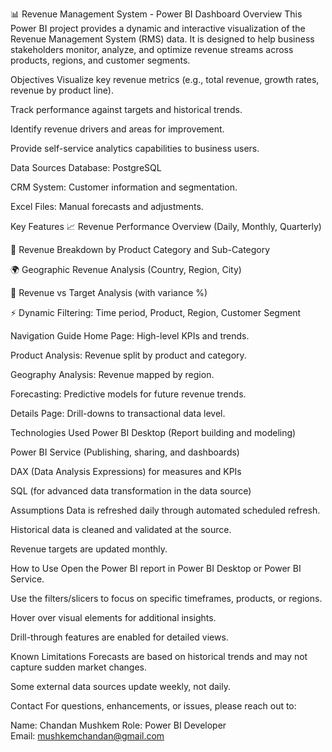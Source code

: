 📊 Revenue Management System - Power BI Dashboard
Overview
This Power BI project provides a dynamic and interactive visualization of the Revenue Management System (RMS) data. It is designed to help business stakeholders monitor, analyze, and optimize revenue streams across products, regions, and customer segments.

Objectives
Visualize key revenue metrics (e.g., total revenue, growth rates, revenue by product line).

Track performance against targets and historical trends.

Identify revenue drivers and areas for improvement.

Provide self-service analytics capabilities to business users.

Data Sources
Database: PostgreSQL

CRM System: Customer information and segmentation.

Excel Files: Manual forecasts and adjustments.

Key Features
📈 Revenue Performance Overview (Daily, Monthly, Quarterly)

🛒 Revenue Breakdown by Product Category and Sub-Category

🌍 Geographic Revenue Analysis (Country, Region, City)

🎯 Revenue vs Target Analysis (with variance %)

⚡ Dynamic Filtering: Time period, Product, Region, Customer Segment

Navigation Guide
Home Page: High-level KPIs and trends.

Product Analysis: Revenue split by product and category.

Geography Analysis: Revenue mapped by region.

Forecasting: Predictive models for future revenue trends.

Details Page: Drill-downs to transactional data level.

Technologies Used
Power BI Desktop (Report building and modeling)

Power BI Service (Publishing, sharing, and dashboards)

DAX (Data Analysis Expressions) for measures and KPIs

SQL (for advanced data transformation in the data source)

Assumptions
Data is refreshed daily through automated scheduled refresh.

Historical data is cleaned and validated at the source.

Revenue targets are updated monthly.

How to Use
Open the Power BI report in Power BI Desktop or Power BI Service.

Use the filters/slicers to focus on specific timeframes, products, or regions.

Hover over visual elements for additional insights.

Drill-through features are enabled for detailed views.

Known Limitations
Forecasts are based on historical trends and may not capture sudden market changes.

Some external data sources update weekly, not daily.

Contact
For questions, enhancements, or issues, please reach out to:


Name: Chandan Mushkem
Role: Power BI Developer	
Email: mushkemchandan@gmail.com
